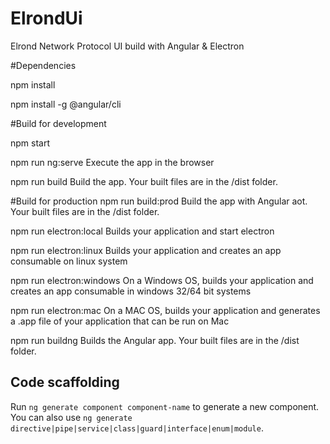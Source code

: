 # ElrondUi

Elrond Network Protocol UI build with Angular & Electron

#Dependencies

npm install

npm install -g @angular/cli

#Build for development

npm start

npm run ng:serve	Execute the app in the browser

npm run build	Build the app. Your built files are in the /dist folder.

#Build for production
npm run build:prod	Build the app with Angular aot. Your built files are in the /dist folder.

npm run electron:local	Builds your application and start electron

npm run electron:linux	Builds your application and creates an app consumable on linux system

npm run electron:windows	On a Windows OS, builds your application and creates an app consumable in windows 32/64 bit systems

npm run electron:mac	On a MAC OS, builds your application and generates a .app file of your application that can be run on Mac

npm run buildng  Builds the Angular app. Your built files are in the /dist folder.  

## Code scaffolding

Run `ng generate component component-name` to generate a new component. You can also use `ng generate directive|pipe|service|class|guard|interface|enum|module`.

